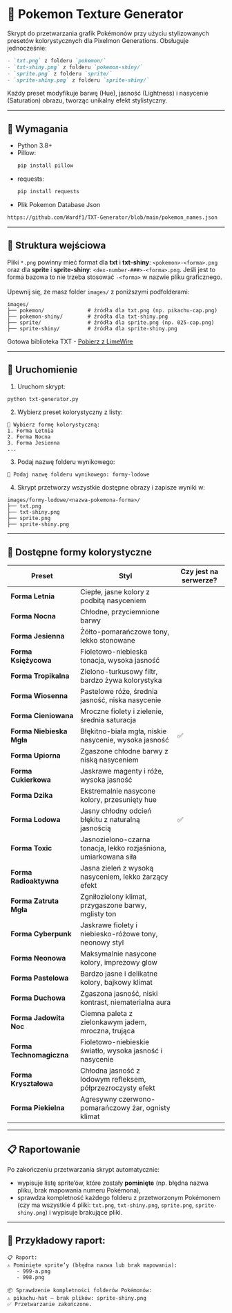 
# 🎨 Pokemon Texture Generator

Skrypt do przetwarzania grafik Pokémonów przy użyciu stylizowanych presetów kolorystycznych dla Pixelmon Generations. Obsługuje jednocześnie:
```markdown
- `txt.png` z folderu `pokemon/`
- `txt-shiny.png` z folderu `pokemon-shiny/`
- `sprite.png` z folderu `sprite/`
- `sprite-shiny.png` z folderu `sprite-shiny/`
```
Każdy preset modyfikuje barwę (Hue), jasność (Lightness) i nasycenie (Saturation) obrazu, tworząc unikalny efekt stylistyczny.

---

## 🧰 Wymagania

- Python 3.8+
- Pillow:  
  ```bash
  pip install pillow
  ```
- requests:  
  ```bash
  pip install requests
  ```
- Plik Pokemon Database Json
```html
https://github.com/Wardf1/TXT-Generator/blob/main/pokemon_names.json
```
---

## 📁 Struktura wejściowa

Pliki ``*.png`` powinny mieć format dla <b>txt</b> i <b>txt-shiny</b>: ``<pokemon>-<forma>.png`` oraz dla <b>sprite</b> i <b>sprite-shiny</b>: ``<dex-number-###>-<forma>.png``. Jeśli jest to forma bazowa to nie trzeba stosować ``-<forma>`` w nazwie pliku graficznego.</br></br>
Upewnij się, że masz folder `images/` z poniższymi podfolderami:

```
images/
├── pokemon/              # źródła dla txt.png (np. pikachu-cap.png)
├── pokemon-shiny/        # źródła dla txt-shiny.png
├── sprite/               # źródła dla sprite.png (np. 025-cap.png)
├── sprite-shiny/         # źródła dla sprite-shiny.png
```
Gotowa biblioteka TXT - [Pobierz z LimeWire](https://limewire.com/d/3cCxb#5OI0bhsxCG)

---

## 🚀 Uruchomienie

1. Uruchom skrypt:

```bash
python txt-generator.py
```

2. Wybierz preset kolorystyczny z listy:

```
🎨 Wybierz formę kolorystyczną:
1. Forma Letnia
2. Forma Nocna
3. Forma Jesienna
...
```

3. Podaj nazwę folderu wynikowego:

```
📂 Podaj nazwę folderu wynikowego: formy-lodowe
```

4. Skrypt przetworzy wszystkie dostępne obrazy i zapisze wyniki w:

```
images/formy-lodowe/<nazwa-pokemona-forma>/
├── txt.png
├── txt-shiny.png
├── sprite.png
├── sprite-shiny.png
```

---

## 🧪 Dostępne formy kolorystyczne

| Preset                 | Styl                                                                 | Czy jest na serwerze?     |
|------------------------|----------------------------------------------------------------------|---------------------------|
| **Forma Letnia**           | Ciepłe, jasne kolory z podbitą nasyceniem                           |                         |
| **Forma Nocna**            | Chłodne, przyciemnione barwy                                        |                         |
| **Forma Jesienna**         | Żółto-pomarańczowe tony, lekko stonowane                            |                         |
| **Forma Księżycowa**       | Fioletowo-niebieska tonacja, wysoka jasność                         |                         |
| **Forma Tropikalna**       | Zielono-turkusowy filtr, bardzo żywa kolorystyka                    |                         |
| **Forma Wiosenna**         | Pastelowe róże, średnia jasność, niska nasycenie                    |                         |
| **Forma Cieniowana**       | Mroczne fiolety i zielenie, średnia saturacja                       |                         |
| **Forma Niebieska Mgła**   | Błękitno-biała mgła, niskie nasycenie, wysoka jasność               |✅                       |
| **Forma Upiorna**          | Zgaszone chłodne barwy z niską nasyceniem                           |                         |
| **Forma Cukierkowa**       | Jaskrawe magenty i róże, wysoka jasność                             |                         |
| **Forma Dzika**            | Ekstremalnie nasycone kolory, przesunięty hue                       |                         |
| **Forma Lodowa**           | Jasny chłodny odcień błękitu z naturalną jasnością                  |✅                       |
| **Forma Toxic**            | Jasnozielono-czarna tonacja, lekko rozjaśniona, umiarkowana siła    |                         |
| **Forma Radioaktywna**     | Jasna zieleń z wysoką nasyceniem, lekko żarzący efekt               |                         |
| **Forma Zatruta Mgła**     | Zgniłozielony klimat, przygaszone barwy, mglisty ton                |                         |
| **Forma Cyberpunk**        | Jaskrawe fiolety i niebiesko-różowe tony, neonowy styl              |                         |
| **Forma Neonowa**          | Maksymalnie nasycone kolory, imprezowy glow                        |                         |
| **Forma Pastelowa**        | Bardzo jasne i delikatne kolory, bajkowy klimat                     |                         |
| **Forma Duchowa**          | Zgaszona jasność, niski kontrast, niematerialna aura               |                         |
| **Forma Jadowita Noc**     | Ciemna paleta z zielonkawym jadem, mroczna, trująca                |                         |
| **Forma Technomagiczna**   | Fioletowo-niebieskie światło, wysoka jasność i nasycenie           |                         |
| **Forma Kryształowa**      | Chłodna jasność z lodowym refleksem, półprzezroczysty efekt         |                         |
| **Forma Piekielna**        | Agresywny czerwono-pomarańczowy żar, ognisty klimat                 |                         |


---

## 📋 Raportowanie

Po zakończeniu przetwarzania skrypt automatycznie:

- wypisuje listę sprite’ów, które zostały **pominięte** (np. błędna nazwa pliku, brak mapowania numeru Pokémona),
- sprawdza kompletność każdego folderu z przetworzonym Pokémonem (czy ma wszystkie 4 pliki: `txt.png`, `txt-shiny.png`, `sprite.png`, `sprite-shiny.png`) i wypisuje brakujące pliki.

---

## 👀 Przykładowy raport:

```
📋 Raport:
⚠️ Pominięte sprite’y (błędna nazwa lub brak mapowania):
   - 999-a.png
   - 998.png

📦 Sprawdzenie kompletności folderów Pokémonów:
⚠️ pikachu-hat — brak plików: sprite-shiny.png
✅ Przetwarzanie zakończone.
```
